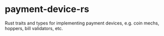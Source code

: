 # payment-device-rs
Rust traits and types for implementing payment devices, e.g. coin mechs, hoppers, bill validators, etc.
